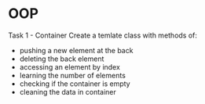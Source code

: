 # OOP
Task 1 - Container
Create a temlate class with methods of:
  - pushing a new element at the back
  - deleting the back element
  - accessing an element by index
  - learning the number of elements
  - checking if the container is empty
  - cleaning the data in container
